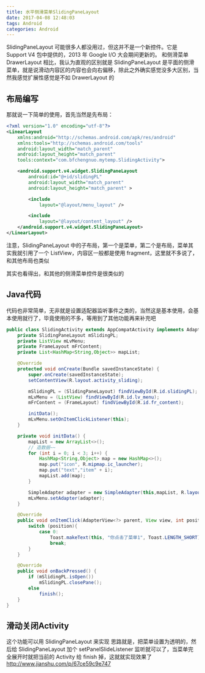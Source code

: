 ```yaml
---
title: 水平侧滑菜单SlidingPaneLayout
date: 2017-04-08 12:48:03
tags: Android
categories: Android
---
```


SlidingPaneLayout 可能很多人都没用过，但这并不是一个新控件。它是 Support V4 包中提供的，2013 年 Google I/O 大会期间更新的。
和侧滑菜单 DrawerLayout 相比，我认为直观的区别就是 SlidingPaneLayout  是平面的侧滑菜单，就是说滑动内容区的内容也会向右偏移，除此之外确实感觉没多大区别，当然我感觉扩展性感觉是不如 DrawerLayout 的<!-- more -->

## 布局编写

那就说一下简单的使用，首先当然是先布局：

```xml
<?xml version="1.0" encoding="utf-8"?>
<LinearLayout
    xmlns:android="http://schemas.android.com/apk/res/android"
    xmlns:tools="http://schemas.android.com/tools"
    android:layout_width="match_parent"
    android:layout_height="match_parent"
    tools:context="com.bfchengnuo.mytemp.SlidingActivity">

    <android.support.v4.widget.SlidingPaneLayout
        android:id="@+id/slidingPL"
        android:layout_width="match_parent"
        android:layout_height="match_parent" >

        <include
            layout="@layout/menu_layout" />

        <include
            layout="@layout/content_layout" />
    </android.support.v4.widget.SlidingPaneLayout>
</LinearLayout>
```

注意，SlidingPaneLayout 中的子布局，第一个是菜单，第二个是布局，菜单其实我就引用了一个 ListView，内容区一般都是使用 fragment，这里就不多说了，和其他布局也类似

其实也看得出，和其他的侧滑菜单控件是很类似的

## Java代码

代码也非常简单，无非就是设置适配器监听事件之类的，当然这是基本使用，会基本使用就行了，毕竟使用的不多，等用到了其他功能再来补充吧

```java
public class SlidingActivity extends AppCompatActivity implements AdapterView.OnItemClickListener {
    private SlidingPaneLayout mSlidingPL;
    private ListView mLvMenu;
    private FrameLayout mFrContent;
    private List<HashMap<String,Object>> mapList;

    @Override
    protected void onCreate(Bundle savedInstanceState) {
        super.onCreate(savedInstanceState);
        setContentView(R.layout.activity_sliding);

        mSlidingPL = (SlidingPaneLayout) findViewById(R.id.slidingPL);
        mLvMenu = (ListView) findViewById(R.id.lv_menu);
        mFrContent = (FrameLayout) findViewById(R.id.fr_content);

        initData();
        mLvMenu.setOnItemClickListener(this);
    }

    private void initData() {
        mapList = new ArrayList<>();
        // 造数据~~
        for (int i = 0; i < 3; i++) {
            HashMap<String,Object> map = new HashMap<>();
            map.put("icon", R.mipmap.ic_launcher);
            map.put("text","item" + i);
            mapList.add(map);
        }

        SimpleAdapter adapter = new SimpleAdapter(this,mapList, R.layout.left_list_fragment_item,new String[]{"icon","text"},new int[]{R.id.menu_icon, R.id.menu_name});
        mLvMenu.setAdapter(adapter);
    }

    @Override
    public void onItemClick(AdapterView<?> parent, View view, int position, long id) {
        switch (position){
            case 0:
                Toast.makeText(this, "你点击了菜单1", Toast.LENGTH_SHORT).show();
                break;
        }
    }

    @Override
    public void onBackPressed() {
        if (mSlidingPL.isOpen())
            mSlidingPL.closePane();
        else
            finish();
    }
}
```

## 滑动关闭Activity

这个功能可以用 SlidingPaneLayout 来实现
思路就是，把菜单设置为透明的，然后给 SlidingPaneLayout 加个 setPanelSlideListener 监听就可以了，当菜单完全展开时就把当前的 Activity 给 finish 掉，这就就实现效果了
http://www.jianshu.com/p/67ce59c9e747


